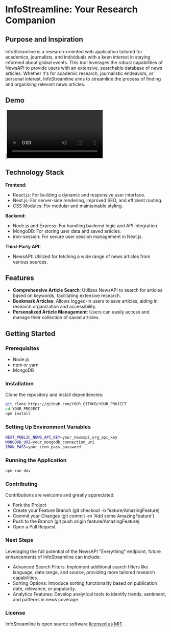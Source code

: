 # InfoStreamline: Your Research Companion

## Purpose and Inspiration

InfoStreamline is a research-oriented web application tailored for academics, journalists, and individuals with a keen interest in staying informed about global events. This tool leverages the robust capabilities of NewsAPI to provide users with an extensive, searchable database of news articles. Whether it's for academic research, journalistic endeavors, or personal interest, InfoStreamline aims to streamline the process of finding and organizing relevant news articles.

## Demo

[![Watch the video](./infostreamline.webm)

## Technology Stack

**Frontend:**
- React.js: For building a dynamic and responsive user interface.
- Next.js: For server-side rendering, improved SEO, and efficient routing.
- CSS Modules: For modular and maintainable styling.

**Backend:**
- Node.js and Express: For handling backend logic and API integration.
- MongoDB: For storing user data and saved articles.
- iron-session: For secure user session management in Next.js.

**Third-Party API:**
- NewsAPI: Utilized for fetching a wide range of news articles from various sources.

## Features

- **Comprehensive Article Search**: Utilizes NewsAPI to search for articles based on keywords, facilitating extensive research.
- **Bookmark Articles**: Allows logged-in users to save articles, aiding in research organization and accessibility.
- **Personalized Article Management**: Users can easily access and manage their collection of saved articles.

## Getting Started

### Prerequisites

- Node.js
- npm or yarn
- MongoDB

### Installation

Clone the repository and install dependencies:

```bash
git clone https://github.com/YOUR_GITHUB/YOUR_PROJECT
cd YOUR_PROJECT
npm install
```

### Setting Up Environment Variables
```bash
NEXT_PUBLIC_NEWS_API_KEY=your_newsapi_org_api_key
MONGODB_URI=your_mongodb_connection_uri
IRON_PASS=your_iron_pass_password
```

### Running the Application
```bash
npm run dev
```
### Contributing
Contributions are welcome and greatly appreciated.

- Fork the Project
- Create your Feature Branch (git checkout -b feature/AmazingFeature)
- Commit your Changes (git commit -m 'Add some AmazingFeature')
- Push to the Branch (git push origin feature/AmazingFeature)
- Open a Pull Request

### Next Steps

Leveraging the full potential of the NewsAPI "Everything" endpoint, future enhancements of InfoStreamline can include:

- Advanced Search Filters: Implement additional search filters like language, date range, and source, providing more tailored research capabilities.
- Sorting Options: Introduce sorting functionality based on publication date, relevance, or popularity.
- Analytics Features: Develop analytical tools to identify trends, sentiment, and patterns in news coverage.

### License
InfoStreamline is open source software [licensed as MIT](https://opensource.org/license/mit/).